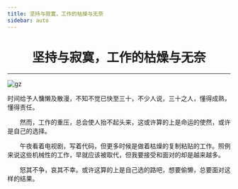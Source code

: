 ```yaml
---
title: 坚持与寂寞，工作的枯燥与无奈
sidebar: auto
---
```


# <center>坚持与寂寞，工作的枯燥与无奈</center>

***

<img :src="$withBase('/gz.jpg')" alt="gz">
<br>

时间给予人慵懒及散漫，不知不觉已快至三十，不少人说，三十之人，懂得成熟，懂得责任。

    然而，工作的重压，总会使人抬不起头来，这或许算的上是命运的使然，或许是自己的选择。

    午夜看着电视剧，写着代码，但更多时候是做着枯燥的复制粘贴的工作。照例来说这些机械性的工作，早就应该被取代，但我要接受和面对的却是越来越多。

    怒其不争，哀其不幸。或许这算的上是自己选的路吧，想要偷懒，总要面对这样的结果。